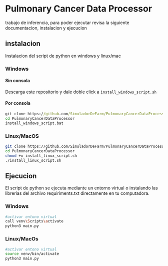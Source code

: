 # Pulmonary Cancer Data Processor
trabajo de inferencia, para poder ejecutar revisa la siguiente documentacion, instalacion y ejecucion 

## instalacion

Instalacion del script de python en windows y linux/mac 


### Windows

#### Sin consola

Descarga este repositorio y dale doble click a `install_windows_script.sh` 

#### Por consola

```cmd
git clone https://github.com/SimuladorDeFarm/PulmonaryCancerDataProcessor.git
cd PulmonaryCancerDataProcessor
install_windows_script.bat
```

### Linux/MacOS

```bash
git clone https://github.com/SimuladorDeFarm/PulmonaryCancerDataProcessor.git
cd PulmonaryCancerDataProcessor
chmod +x install_linux_script.sh
./install_linux_script.sh 
```
## Ejecucion

El script de python se ejecuta mediante un entorno virtual o instalando las librerias del archivo requiriments.txt directamente en tu computadora.

### Windows

```bash
#activar entono virtual
call venv\Scripts\activate
python3 main.py
```

### Linux/MacOs
```bash
#activar entono virtual
source venv/bin/activate
python3 main.py
```


